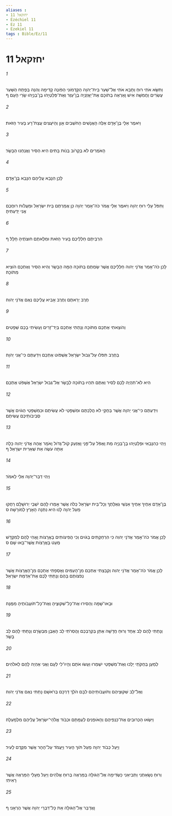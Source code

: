 ```yaml
---
aliases : 
- יחזקאל 11
- Ézéchiel 11
- Ez 11
- Ezekiel 11
tags : Bible/Ez/11
---
```


# יחזקאל 11

###### 1
וַתִּשָּׂא אֹתִי רוּחַ וַתָּבֵא אֹתִי אֶל־שַׁעַר בֵּית־יְהוָה הַקַּדְמֹונִי הַפֹּונֶה קָדִימָה וְהִנֵּה בְּפֶתַח הַשַּׁעַר עֶשְׂרִים וַחֲמִשָּׁה אִישׁ וָאֶרְאֶה בְתֹוכָם אֶת־יַאֲזַנְיָה בֶן־עַזֻּר וְאֶת־פְּלַטְיָהוּ בֶן־בְּנָיָהוּ שָׂרֵי הָעָם׃ ף
###### 2
וַיֹּאמֶר אֵלָי בֶּן־אָדָם אֵלֶּה הָאֲנָשִׁים הַחֹשְׁבִים אָוֶן וְהַיֹּעֲצִים עֲצַת־רָע בָּעִיר הַזֹּאת׃
###### 3
הָאֹמְרִים לֹא בְקָרֹוב בְּנֹות בָּתִּים הִיא הַסִּיר וַאֲנַחְנוּ הַבָּשָׂר׃
###### 4
לָכֵן הִנָּבֵא עֲלֵיהֶם הִנָּבֵא בֶּן־אָדָם׃
###### 5
וַתִּפֹּל עָלַי רוּחַ יְהוָה וַיֹּאמֶר אֵלַי אֱמֹר כֹּה־אָמַר יְהוָה כֵּן אֲמַרְתֶּם בֵּית יִשְׂרָאֵל וּמַעֲלֹות רוּחֲכֶם אֲנִי יְדַעְתִּיהָ׃
###### 6
הִרְבֵּיתֶם חַלְלֵיכֶם בָּעִיר הַזֹּאת וּמִלֵּאתֶם חוּצֹתֶיהָ חָלָל׃ ף
###### 7
לָכֵן כֹּה־אָמַר אֲדֹנָי יְהוִה חַלְלֵיכֶם אֲשֶׁר שַׂמְתֶּם בְּתֹוכָהּ הֵמָּה הַבָּשָׂר וְהִיא הַסִּיר וְאֶתְכֶם הֹוצִיא מִתֹּוכָהּ׃
###### 8
חֶרֶב יְרֵאתֶם וְחֶרֶב אָבִיא עֲלֵיכֶם נְאֻם אֲדֹנָי יְהוִה׃
###### 9
וְהֹוצֵאתִי אֶתְכֶם מִתֹּוכָהּ וְנָתַתִּי אֶתְכֶם בְּיַד־זָרִים וְעָשִׂיתִי בָכֶם שְׁפָטִים׃
###### 10
בַּחֶרֶב תִּפֹּלוּ עַל־גְּבוּל יִשְׂרָאֵל אֶשְׁפֹּוט אֶתְכֶם וִידַעְתֶּם כִּי־אֲנִי יְהוָה׃
###### 11
הִיא לֹא־תִהְיֶה לָכֶם לְסִיר וְאַתֶּם תִּהְיוּ בְתֹוכָהּ לְבָשָׂר אֶל־גְּבוּל יִשְׂרָאֵל אֶשְׁפֹּט אֶתְכֶם׃
###### 12
וִידַעְתֶּם כִּי־אֲנִי יְהוָה אֲשֶׁר בְּחֻקַּי לֹא הֲלַכְתֶּם וּמִשְׁפָּטַי לֹא עֲשִׂיתֶם וּכְמִשְׁפְּטֵי הַגֹּויִם אֲשֶׁר סְבִיבֹותֵיכֶם עֲשִׂיתֶם׃
###### 13
וַיְהִי כְּהִנָּבְאִי וּפְלַטְיָהוּ בֶן־בְּנָיָה מֵת וָאֶפֹּל עַל־פָּנַי וָאֶזְעַק קֹול־גָּדֹול וָאֹמַר אֲהָהּ אֲדֹנָי יְהוִה כָּלָה אַתָּה עֹשֶׂה אֵת שְׁאֵרִית יִשְׂרָאֵל׃ ף
###### 14
וַיְהִי דְבַר־יְהוָה אֵלַי לֵאמֹר׃
###### 15
בֶּן־אָדָם אַחֶיךָ אַחֶיךָ אַנְשֵׁי גְאֻלָּתֶךָ וְכָל־בֵּית יִשְׂרָאֵל כֻּלֹּה אֲשֶׁר אָמְרוּ לָהֶם יֹשְׁבֵי יְרוּשָׁלִַם רַחֲקוּ מֵעַל יְהוָה לָנוּ הִיא נִתְּנָה הָאָרֶץ לְמֹורָשָׁה׃ ס
###### 16
לָכֵן אֱמֹר כֹּה־אָמַר אֲדֹנָי יְהוִה כִּי הִרְחַקְתִּים בַּגֹּויִם וְכִי הֲפִיצֹותִים בָּאֲרָצֹות וָאֱהִי לָהֶם לְמִקְדָּשׁ מְעַט בָּאֲרָצֹות אֲשֶׁר־בָּאוּ שָׁם׃ ס
###### 17
לָכֵן אֱמֹר כֹּה־אָמַר אֲדֹנָי יְהוִה וְקִבַּצְתִּי אֶתְכֶם מִן־הָעַמִּים וְאָסַפְתִּי אֶתְכֶם מִן־הָאֲרָצֹות אֲשֶׁר נְפֹצֹותֶם בָּהֶם וְנָתַתִּי לָכֶם אֶת־אַדְמַת יִשְׂרָאֵל׃
###### 18
וּבָאוּ־שָׁמָּה וְהֵסִירוּ אֶת־כָּל־שִׁקּוּצֶיהָ וְאֶת־כָּל־תֹּועֲבֹותֶיהָ מִמֶּנָּה׃
###### 19
וְנָתַתִּי לָהֶם לֵב אֶחָד וְרוּחַ חֲדָשָׁה אֶתֵּן בְּקִרְבְּכֶם וַהֲסִרֹתִי לֵב הָאֶבֶן מִבְּשָׂרָם וְנָתַתִּי לָהֶם לֵב בָּשָׂר׃
###### 20
לְמַעַן בְּחֻקֹּתַי יֵלֵכוּ וְאֶת־מִשְׁפָּטַי יִשְׁמְרוּ וְעָשׂוּ אֹתָם וְהָיוּ־לִי לְעָם וַאֲנִי אֶהְיֶה לָהֶם לֵאלֹהִים׃
###### 21
וְאֶל־לֵב שִׁקּוּצֵיהֶם וְתֹועֲבֹותֵיהֶם לִבָּם הֹלֵךְ דַּרְכָּם בְּרֹאשָׁם נָתַתִּי נְאֻם אֲדֹנָי יְהוִה׃
###### 22
וַיִּשְׂאוּ הַכְּרוּבִים אֶת־כַּנְפֵיהֶם וְהָאֹופַנִּים לְעֻמָּתָם וּכְבֹוד אֱלֹהֵי־יִשְׂרָאֵל עֲלֵיהֶם מִלְמָעְלָה׃
###### 23
וַיַּעַל כְּבֹוד יְהוָה מֵעַל תֹּוךְ הָעִיר וַיַּעֲמֹד עַל־הָהָר אֲשֶׁר מִקֶּדֶם לָעִיר׃
###### 24
וְרוּחַ נְשָׂאַתְנִי וַתְּבִיאֵנִי כַשְׂדִּימָה אֶל־הַגֹּולָה בַּמַּרְאֶה בְּרוּחַ אֱלֹהִים וַיַּעַל מֵעָלַי הַמַּרְאֶה אֲשֶׁר רָאִיתִי׃
###### 25
וָאֲדַבֵּר אֶל־הַגֹּולָה אֵת כָּל־דִּבְרֵי יְהוָה אֲשֶׁר הֶרְאָנִי׃ ף
